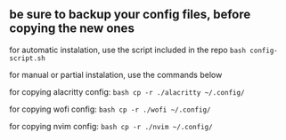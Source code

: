 ## be sure to backup your config files, before copying the new ones

for automatic instalation, use the script included in the repo
```bash config-script.sh```

for manual or partial instalation, use the commands below

for copying alacritty config:
```bash cp -r ./alacritty ~/.config/```

for copying wofi config:
```bash cp -r ./wofi ~/.config/```

for copying nvim config:
```bash cp -r ./nvim ~/.config/```
